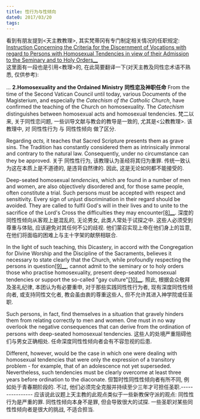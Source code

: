 ```yaml
---
title: 性行为与性倾向
date0: 2017/03/20
tags:
---
```


看到有朋友提到<天主教教理>, 其实梵蒂冈有专门制定相关情况的任职规定:
[Instruction Concerning the Criteria for the Discernment of Vocations with regard to  Persons with Homosexual Tendencies in view of their Admission to the Seminary and to Holy Orders__](https://link.zhihu.com/?target=http%3A//www.vatican.va/roman_curia/congregations/ccatheduc/documents/rc_con_ccatheduc_doc_20051104_istruzione_en.html)  
这里面有一段也是引用<教理>的, 在此简要翻译一下(对天主教及同性恋术语不熟悉, 仅供参考):

...
**2.Homosexuality and the Ordained Ministry**
**同性恋及神职任命**
From the time of the Second Vatican Council until today, various Documents of the Magisterium, and especially the _Catechism of the Catholic Church_, have confirmed the teaching of the Church on homosexuality. The _Catechism_ distinguishes between homosexual acts and homosexual tendencies.
梵二以来, 关于同性恋问题, 一些训导文献与教会的教导是一致的, 尤其是<公教教理>. 该教理中, 对 同性性行为 与 同性性倾向 做了区分.

Regarding _acts,_ it teaches that Sacred Scripture presents them as grave sins. The Tradition has constantly considered them as intrinsically immoral and contrary to the natural law. Consequently, under no circumstance can they be approved.
关于 同性性行为, 该教理认为圣经将其归为重罪. 传统一致认为这在本质上是不道德的, 是违背自然律的. 因此, 这是无论如何都不能接受的.

Deep-seated homosexual _tendencies,_ which are found in a number of men and women, are also objectively disordered and, for those same people, often constitute a trial. Such persons must be accepted with respect and sensitivity. Every sign of unjust discrimination in their regard should be avoided. They are called to fulfil God's will in their lives and to unite to the sacrifice of the Lord's Cross the difficulties they may encounter[[8]__](https://link.zhihu.com/?target=http%3A//www.vatican.va/roman_curia/congregations/ccatheduc/documents/rc_con_ccatheduc_doc_20051104_istruzione_en.html%23_ftn8).
深度的同性性倾向从客观上是混乱的, 无论男女, 此类人常处于试探之中. 这些人必须受到尊重与体贴, 应该避免对其任何不公的歧视. 他们蒙召实现上帝在他们身上的旨意, 在他们将面临的困难上与主十字架的献祭相联合.

In the light of such teaching, this Dicastery, in accord with the Congregation for Divine Worship and the Discipline of the Sacraments, believes it necessary to state clearly that the Church, while profoundly respecting the persons in question[[9]__](https://link.zhihu.com/?target=http%3A//www.vatican.va/roman_curia/congregations/ccatheduc/documents/rc_con_ccatheduc_doc_20051104_istruzione_en.html%23_ftn9), cannot admit to the seminary or to holy orders those who practise homosexuality, present deep-seated homosexual tendencies or support the so-called "gay culture"[[10]__](https://link.zhihu.com/?target=http%3A//www.vatican.va/roman_curia/congregations/ccatheduc/documents/rc_con_ccatheduc_doc_20051104_istruzione_en.html%23_ftn10).
照此, 根据会众敬拜及圣礼纪律, 本团认为有必要重申, 对于那些实践同性性行为者, 现有深度同性性倾向者, 或支持同性文化者, 教会虽由衷的尊重这些人, 但不允许其进入神学院或任圣职.

Such persons, in fact, find themselves in a situation that gravely hinders them from relating correctly to men and women. One must in no way overlook the negative consequences that can derive from the ordination of persons with deep-seated homosexual tendencies.
这些人的处境严重阻碍他们与男女正确相处. 任命深度同性性倾向者会有不容忽视的后患.

Different, however, would be the case in which one were dealing with homosexual tendencies that were only the expression of a transitory problem - for example, that of an adolescence not yet superseded. Nevertheless, such tendencies must be clearly overcome at least three years before ordination to the diaconate.
但暂时性同性性倾向者有所不同, 例如处于青春期阶段的. 不过, 他们必须完全克服并持续至少三年才可担任圣职.----------------
应该说此议题上天主教的此观点类似于一些新教保守派的观点:
同性性行为是严重的罪.
同性性倾向本身不是罪, 但会导致很大的试探.
一些圣职对某些同性性倾向者是很大的挑战, 不适合担当.
